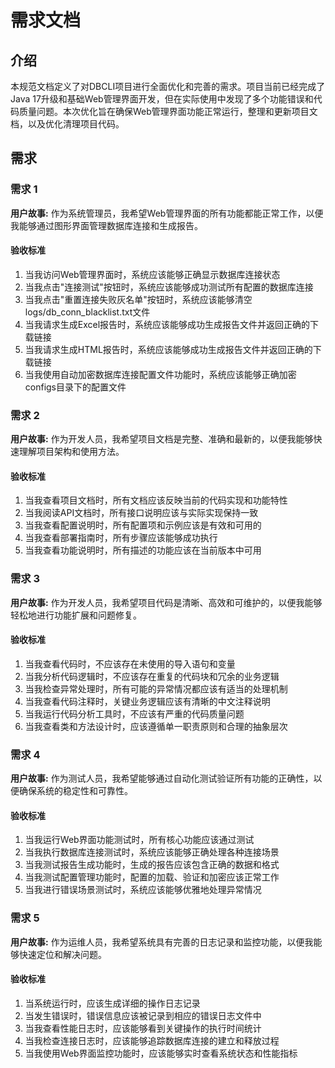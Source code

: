 # 需求文档

## 介绍

本规范文档定义了对DBCLI项目进行全面优化和完善的需求。项目当前已经完成了Java 17升级和基础Web管理界面开发，但在实际使用中发现了多个功能错误和代码质量问题。本次优化旨在确保Web管理界面功能正常运行，整理和更新项目文档，以及优化清理项目代码。

## 需求

### 需求 1

**用户故事:** 作为系统管理员，我希望Web管理界面的所有功能都能正常工作，以便我能够通过图形界面管理数据库连接和生成报告。

#### 验收标准

1. 当我访问Web管理界面时，系统应该能够正确显示数据库连接状态
2. 当我点击"连接测试"按钮时，系统应该能够成功测试所有配置的数据库连接
3. 当我点击"重置连接失败灰名单"按钮时，系统应该能够清空logs/db_conn_blacklist.txt文件
4. 当我请求生成Excel报告时，系统应该能够成功生成报告文件并返回正确的下载链接
5. 当我请求生成HTML报告时，系统应该能够成功生成报告文件并返回正确的下载链接
6. 当我使用自动加密数据库连接配置文件功能时，系统应该能够正确加密configs目录下的配置文件

### 需求 2

**用户故事:** 作为开发人员，我希望项目文档是完整、准确和最新的，以便我能够快速理解项目架构和使用方法。

#### 验收标准

1. 当我查看项目文档时，所有文档应该反映当前的代码实现和功能特性
2. 当我阅读API文档时，所有接口说明应该与实际实现保持一致
3. 当我查看配置说明时，所有配置项和示例应该是有效和可用的
4. 当我查看部署指南时，所有步骤应该能够成功执行
5. 当我查看功能说明时，所有描述的功能应该在当前版本中可用

### 需求 3

**用户故事:** 作为开发人员，我希望项目代码是清晰、高效和可维护的，以便我能够轻松地进行功能扩展和问题修复。

#### 验收标准

1. 当我查看代码时，不应该存在未使用的导入语句和变量
2. 当我分析代码逻辑时，不应该存在重复的代码块和冗余的业务逻辑
3. 当我检查异常处理时，所有可能的异常情况都应该有适当的处理机制
4. 当我查看代码注释时，关键业务逻辑应该有清晰的中文注释说明
5. 当我运行代码分析工具时，不应该有严重的代码质量问题
6. 当我查看类和方法设计时，应该遵循单一职责原则和合理的抽象层次

### 需求 4

**用户故事:** 作为测试人员，我希望能够通过自动化测试验证所有功能的正确性，以便确保系统的稳定性和可靠性。

#### 验收标准

1. 当我运行Web界面功能测试时，所有核心功能应该通过测试
2. 当我执行数据库连接测试时，系统应该能够正确处理各种连接场景
3. 当我测试报告生成功能时，生成的报告应该包含正确的数据和格式
4. 当我测试配置管理功能时，配置的加载、验证和加密应该正常工作
5. 当我进行错误场景测试时，系统应该能够优雅地处理异常情况

### 需求 5

**用户故事:** 作为运维人员，我希望系统具有完善的日志记录和监控功能，以便我能够快速定位和解决问题。

#### 验收标准

1. 当系统运行时，应该生成详细的操作日志记录
2. 当发生错误时，错误信息应该被记录到相应的错误日志文件中
3. 当我查看性能日志时，应该能够看到关键操作的执行时间统计
4. 当我检查连接日志时，应该能够追踪数据库连接的建立和释放过程
5. 当我使用Web界面监控功能时，应该能够实时查看系统状态和性能指标